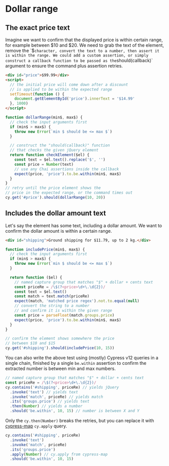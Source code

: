 # Dollar range

## The exact price text

<!-- fiddle The exact price text -->

Imagine we want to confirm that the displayed price is within certain range, for example between $10 and $20. We need to grab the text of the element, remove the `$`character, convert the text to a number, then assert it is within the range. We could add a custom assertion, or simply construct a callback function to be passed as the`should(callback)` argument to ensure the command plus assertion retries.

```html
<div id="price">$99.99</div>
<script>
  // the initial price will come down after a discount
  // is applied to be within the expected range
  setTimeout(function () {
    document.getElementById('price').innerText = '$14.99'
  }, 1000)
</script>
```

```js
function dollarRange(min$, max$) {
  // check the input arguments first
  if (min$ > max$) {
    throw new Error(`min $ should be <= max $`)
  }

  // construct the "should(callback)" function
  // that checks the given jQuery element
  return function checkElement($el) {
    const text = $el.text().replace('$', '')
    const price = Number(text)
    // use any Chai assertions inside the callback
    expect(price, 'price').to.be.within(min$, max$)
  }
}
// retry until the price element shows the
// price in the expected range, or the command times out
cy.get('#price').should(dollarRange(10, 20))
```

<!-- fiddle-end -->

## Includes the dollar amount text

Let's say the element has some text, including a dollar amount. We want to confirm the dollar amount is within a certain range.

<!-- fiddle Includes the dollar amount text -->

```html
<div id="shipping">Ground shipping for $11.79, up to 2 kg.</div>
```

```js
function includePrice(min$, max$) {
  // check the input arguments first
  if (min$ > max$) {
    throw new Error(`min $ should be <= max $`)
  }

  return function ($el) {
    // named capture group that matches "$" + dollar + cents text
    const priceRe = /\$(?<price>\d+\.\d{2})/
    const text = $el.text()
    const match = text.match(priceRe)
    expect(match, 'matched price regex').not.to.equal(null)
    // convert the string to a number
    // and confirm it is within the given range
    const price = parseFloat(match.groups.price)
    expect(price, 'price').to.be.within(min$, max$)
  }
}

// confirm the element shows somewhere the price
// between $10 and $15
cy.get('#shipping').should(includePrice(10, 15))
```

You can also write the above test using (mostly) Cypress v12 queries in a single chain, finished by a single `be.within` assertion to confirm the extracted number is between min and max numbers.

```js
// named capture group that matches "$" + dollar + cents text
const priceRe = /\$(?<price>\d+\.\d{2})/
cy.contains('#shipping', priceRe) // yields jQuery
  .invoke('text') // yields text
  .invoke('match', priceRe) // yields match
  .its('groups.price') // yields text
  .then(Number) // yields a number
  .should('be.within', 10, 15) // number is between X and Y
```

Only the `cy.then(Number)` breaks the retries, but you can replace it with [cypress-map](https://github.com/bahmutov/cypress-map) `cy.apply` query.

```js
cy.contains('#shipping', priceRe)
  .invoke('text')
  .invoke('match', priceRe)
  .its('groups.price')
  .apply(Number) // cy.apply from cypress-map
  .should('be.within', 10, 15)
```

<!-- fiddle-end -->
